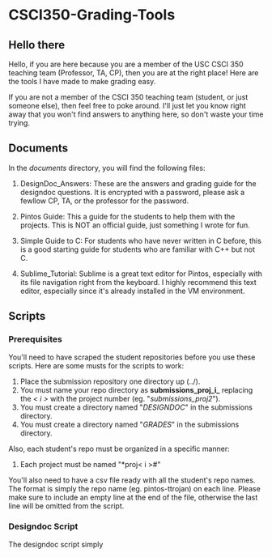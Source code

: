 # CSCI350-Grading-Tools
## Hello there

Hello, if you are here because you are a member of the USC CSCI 350 teaching team (Professor, TA, CP), then you are at the right place! Here are the tools I have made to make grading easy.

If you are not a member of the CSCI 350 teaching team (student, or just someone else), then feel free to poke around. I'll just let you know right away that you won't find answers to anything here, so don't waste your time trying.

## Documents

In the *documents* directory, you will find the following files:

1. DesignDoc_Answers: These are the answers and grading guide for the designdoc questions. It is encrypted with a password, please ask a fewllow CP, TA, or the professor for the password.

2. Pintos Guide: This a guide for the students to help them with the projects. This is NOT an official guide, just something I wrote for fun.

3. Simple Guide to C: For students who have never written in C before, this is a good starting guide for students who are familiar with C++ but not C.

4. Sublime_Tutorial: Sublime is a great text editor for Pintos, especially with its file navigation right from the keyboard. I highly recommend this text editor, especially since it's already installed in the VM environment.

## Scripts

### Prerequisites

You'll need to have scraped the student repositories before you use these scripts. Here are some musts for the scripts to work:

1. Place the submission repository one directory up (../).
2. You must name your repo directory as **submissions_proj_i_** replacing the *< i >* with the project number (eg. "*submissions_proj2*").
3. You must create a directory named "*DESIGNDOC*" in the submissions directory.
4. You must create a directory named "*GRADES*" in the submissions directory.

Also, each student's repo must be organized in a specific manner:

1. Each project must be named "*proj< i >#"

You'll also need to have a csv file ready with all the student's repo names. The format is simply the repo name (eg. pintos-ttrojan) on each line. Please make sure to include an empty line at the end of the file, otherwise the last line will be omitted from the script.

### Designdoc Script

The designdoc script simply 